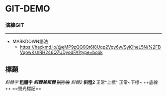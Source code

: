 # GIT-DEMO

### 演練GIT
---
- MARKDOWN語法
    - https://hackmd.io/@eMP9zQQ0Qt6I8Uqp2Vqy6w/SyiOheL5N/%2FBVqowKshRH246Q7UDyodFA?type=book

標題
-

*斜體字*
**粗體字**
***斜體兼粗體***
~~刪除線~~
_斜體2_
__斜粗2__
正常^上標^
正常~下標~
++底線++
==螢光標記==
